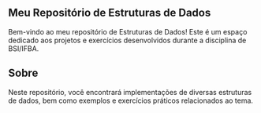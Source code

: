 ## Meu Repositório de Estruturas de Dados

Bem-vindo ao meu repositório de Estruturas de Dados! Este é um espaço dedicado aos projetos e exercícios desenvolvidos durante a disciplina de BSI/IFBA.

## Sobre

Neste repositório, você encontrará implementações de diversas estruturas de dados, bem como exemplos e exercícios práticos relacionados ao tema.